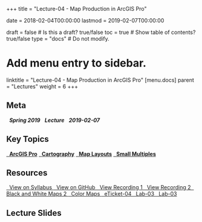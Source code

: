 +++
title = "Lecture-04 - Map Production in ArcGIS Pro"

date = 2018-02-04T00:00:00
lastmod = 2019-02-07T00:00:00

draft = false  # Is this a draft? true/false
toc = true  # Show table of contents? true/false
type = "docs"  # Do not modify.

# Add menu entry to sidebar.
linktitle = "Lecture-04 - Map Production in ArcGIS Pro"
[menu.docs]
  parent = "Lectures"
  weight = 6
+++

## Meta
<i class="meta-badge semester-sp19"><i class="far fa-calendar-alt fa-lg"></i>&nbsp; **Spring 2019** </i> 
<i class="meta-badge progress-lecture"><i class="fas fa-tasks fa-lg"></i>&nbsp; **Lecture** </i> 
<i class="meta-badge progress-update"><i class="far fa-clock fa-lg"></i>&nbsp; **2019-02-07** </i>

## Key Topics
<a class="meta-badge tool" href="/docs/topic-index/#a-d"><i class="fas fa-wrench fa-lg"></i>&nbsp; **ArcGIS Pro**</a>
<a class="meta-badge keyword" href="/docs/topic-index/#a-d"><i class="fas fa-tags fa-lg"></i>&nbsp; **Cartography**</a> 
<a class="meta-badge keyword" href="/docs/topic-index/#m-p"><i class="fas fa-tags fa-lg"></i>&nbsp; **Map Layouts**</a> 
<a class="meta-badge keyword" href="/docs/topic-index/#q-t"><i class="fas fa-tags fa-lg"></i>&nbsp; **Small Multiples**</a> 

## Resources
<a class="btn btn-outline-primary resource" href="https://slu-soc5650.github.io/syllabus/lecture-04-map-production-in-arcgis-pro.html" target="_blank"><i class="fas fa-book fa-lg"></i>&nbsp; View on Syllabus </a> 
<a class="btn btn-outline-primary resource" href="https://github.com/slu-soc5650/lecture-04" target="_blank"><i class="fab fa-github fa-lg"></i>&nbsp; View on GitHub </a> 
<a class="btn btn-outline-primary resource" href="https://slu.tegrity.com/#/recording/ac9d44ce-d8ad-4804-94b7-b934a3fc7fe4" target="_blank"><i class="fas fa-video fa-lg"></i>&nbsp; View Recording 1 </a>
<a class="btn btn-outline-primary resource" href="https://slu.tegrity.com/#/recording/fc51d2df-11aa-40dc-8750-e7f6c7b839a6" target="_blank"><i class="fas fa-video fa-lg"></i>&nbsp; View Recording 2 </a>
<a class="btn btn-outline-primary resource" href="https://github.com/slu-soc5650/lecture-04/blob/master/handouts/lecture-04-blackWhite2.pdf" target="_blank"><i class="fas fa-file-pdf fa-lg"></i>&nbsp; Black and White Maps 2 </a>
<a class="btn btn-outline-primary resource" href="https://github.com/slu-soc5650/lecture-04/blob/master/handouts/lecture-04-printMaps.pdf" target="_blank"><i class="fas fa-file-pdf fa-lg"></i>&nbsp; Color Maps </a>
<a class="btn btn-outline-primary resource" href="https://goo.gl/forms/b7pyzAkGG4T5OP7k1" target="_blank"><i class="fab fa-google fa-lg"></i>&nbsp; eTicket-04 </a>
<a class="btn btn-outline-primary resource" href="https://github.com/slu-soc5650/lecture-04/blob/master/assignments/lab-03.pdf" target="_blank"><i class="fas fa-file-pdf fa-lg"></i>&nbsp; Lab-03 </a>
<a class="btn btn-outline-primary resource" href="https://github.com/slu-soc5650/lecture-04/blob/master/assignments/ps-01.pdf" target="_blank"><i class="fas fa-file-pdf fa-lg"></i>&nbsp; Lab-03 </a>

## Lecture Slides
<p> </p>
<script async class="speakerdeck-embed" data-id="bd8026d03c254803ac59ea90d7048335" data-ratio="1.33333333333333" src="//speakerdeck.com/assets/embed.js"></script>
<p> </p>